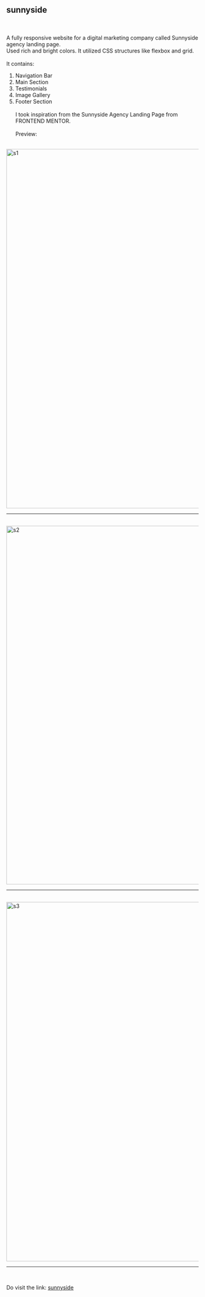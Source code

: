 ## sunnyside
<br><br>
A fully responsive website for a digital marketing company called Sunnyside agency landing page.<br>
Used rich and bright colors.
It utilized CSS structures like flexbox and grid.<br><br> 
It contains:<br>
1. Navigation Bar<br>
2. Main Section<br>
3. Testimonials<br>
4. Image Gallery<br>
5. Footer Section<br><br>I took inspiration from the Sunnyside Agency Landing Page from FRONTEND MENTOR.<br><br>
Preview:<br><br>
<img width="942" alt="s1" src="https://user-images.githubusercontent.com/76866090/131719247-dd150f7a-d2a0-4f1b-90e0-dbab9b8a2baf.png">
<br><hr><br>
<img width="940" alt="s2" src="https://user-images.githubusercontent.com/76866090/131719253-522d5b20-b6aa-4eaf-964f-c5cde38de737.png">
<br><hr><br>
<img width="942" alt="s3" src="https://user-images.githubusercontent.com/76866090/131719256-9a40c56a-7f87-4c28-a295-c852b7425a2f.png">
<br><hr><br>









Do visit the link: <a href="https://divyatejm.github.io/sunny-side/" target="_blank">sunnyside</a>
